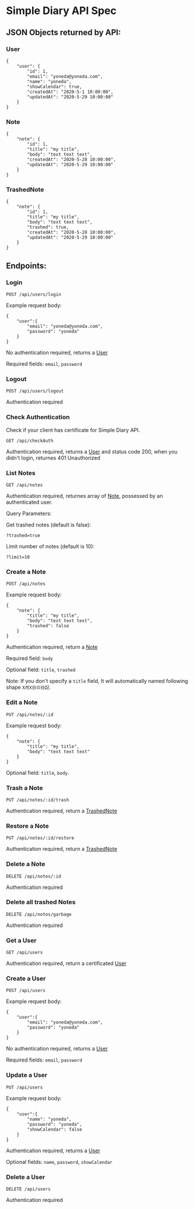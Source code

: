 # Simple Diary API Spec

## JSON Objects returned by API:

### User
```
{
	"user": {
		"id": 1,
		"email": "yoneda@yoneda.com",
		"name": "yoneda",
		"showCalendar": true,
		"createdAt": "2020-5-1 10:00:00",
		"updatedAt": "2020-5-29 10:00:00"
	}
}
```
### Note
```
{
	"note": {
		"id": 1,
		"title": "my title",
		"body": "text text text",
		"createdAt": "2020-5-28 10:00:00",
		"updatedAt": "2020-5-29 10:00:00"
	}
}
```

### TrashedNote
```
{
	"note": {
		"id": 1,
		"title": "my title",
		"body": "text text text",
		"trashed": true,
		"createdAt": "2020-5-28 10:00:00",
		"updatedAt": "2020-5-29 10:00:00"
	}
}
```

## Endpoints:

### Login

`POST /api/users/login`

Example request body:
```
{
	"user":{
		"email": "yoneda@yoneda.com",
		"password": "yoneda"
	}
}
```
No authentication required, returns a [User](#User)

Required fields: `email`, `password`

### Logout

`POST /api/users/logout`

Authentication required

### Check Authentication
Check if your client has certificate for Simple Diary API.

`GET /api/checkAuth`

Authentication required, returns a [User](#User) and status code 200, when you didn't login, returnes 401 Unauthorized

### List Notes

`GET /api/notes`

Authentication required, returnes array of [Note](#Note), possessed by an authenticated user.

Query Parameters:

Get trashed notes (default is false):

`?trashed=true`

Limit number of notes (default is 10):

`?limit=10`

### Create a Note

`POST /api/notes`

Example request body:
```
{
	"note": {
		"title": "my title",
		"body": "text text text",
		"trashed": false
	}
}
```

Authentication required, return a [Note](#Note)

Required field: `body`

Optional field: `title`, `trashed`

Note: If you don't specify a `title` field, It will automatically named following shape `X月X日の日記`.

### Edit a Note

`PUT /api/notes/:id`

Example request body:
```
{
	"note": {
		"title": "my title",
		"body": "text text text"
	}
}
```
Optional field: `title`, `body`.

### Trash a Note

`PUT /api/notes/:id/trash`

Authentication required, return a [TrashedNote](#TrashedNote)

### Restore a Note

`PUT /api/notes/:id/restore`

Authentication required, return a [TrashedNote](#TrashedNote)

### Delete a Note

`DELETE /api/notes/:id`

Authentication required

### Delete all trashed Notes

`DELETE /api/notes/garbage`

Authentication required

### Get a User

`GET /api/users`

Authentication required, return a certificated [User](#User)

### Create a User

`POST /api/users`

Example request body:
```
{
	"user":{
		"email": "yoneda@yoneda.com",
		"password": "yoneda"
	}
}
```
No authentication required, returns a [User](#User)

Required fields: `email`, `password`

### Update a User
`PUT /api/users`

Example request body:
```
{
	"user":{
		"name": "yoneda",
		"password": "yoneda",
		"showCalendar": false
	}
}
```
Authentication required, returns a [User](#User)

Optional fields: `name`, `password`, `showCalendar`

### Delete a User
`DELETE /api/users`

Authentication required